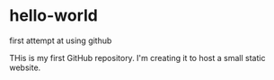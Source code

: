# hello-world
first attempt at using github

THis is my first GitHub repository.  I'm creating it to host a small static website.
